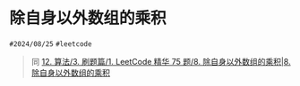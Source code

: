 
# 除自身以外数组的乘积

`#2024/08/25` `#leetcode`  

> 同 [12. 算法/3. 刷题篇/1. LeetCode 精华 75 题/8. 除自身以外数组的乘积|8. 除自身以外数组的乘积](/post/5UNo1WIR.html#12-算法/3-刷题篇/1-LeetCode-精华-75-题/8-除自身以外数组的乘积|8-除自身以外数组的乘积)

